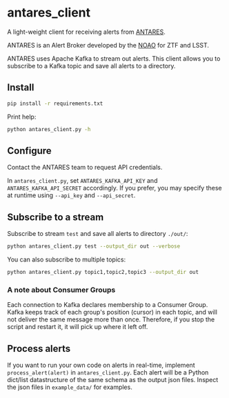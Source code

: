 # antares_client
A light-weight client for receiving alerts from [ANTARES](http://antares.noao.edu).

ANTARES is an Alert Broker developed by the [NOAO](http://noao.edu) for ZTF and LSST.

ANTARES uses Apache Kafka to stream out alerts. This client allows you to subscribe to a Kafka topic and save all alerts to a directory.

## Install

```bash
pip install -r requirements.txt
```

Print help:

```bash
python antares_client.py -h
```

## Configure

Contact the ANTARES team to request API credentials.

In `antares_client.py`, set `ANTARES_KAFKA_API_KEY` and `ANTARES_KAFKA_API_SECRET` accordingly. If you prefer, you may specify these at runtime using `--api_key` and `--api_secret`.

## Subscribe to a stream

Subscribe to stream `test` and save all alerts to directory `./out/`:

```bash
python antares_client.py test --output_dir out --verbose
```

You can also subscribe to multiple topics:

```bash
python antares_client.py topic1,topic2,topic3 --output_dir out
```

### A note about Consumer Groups

Each connection to Kafka declares membership to a Consumer Group. Kafka keeps track of each group's position (cursor) in each topic, and will not deliver the same message more than once. Therefore, if you stop the script and restart it, it will pick up where it left off.

## Process alerts

If you want to run your own code on alerts in real-time, implement `process_alert(alert)` in `antares_client.py`. Each alert will be a Python dict/list datastructure of the same schema as the output json files. Inspect the json files in `example_data/` for examples.
